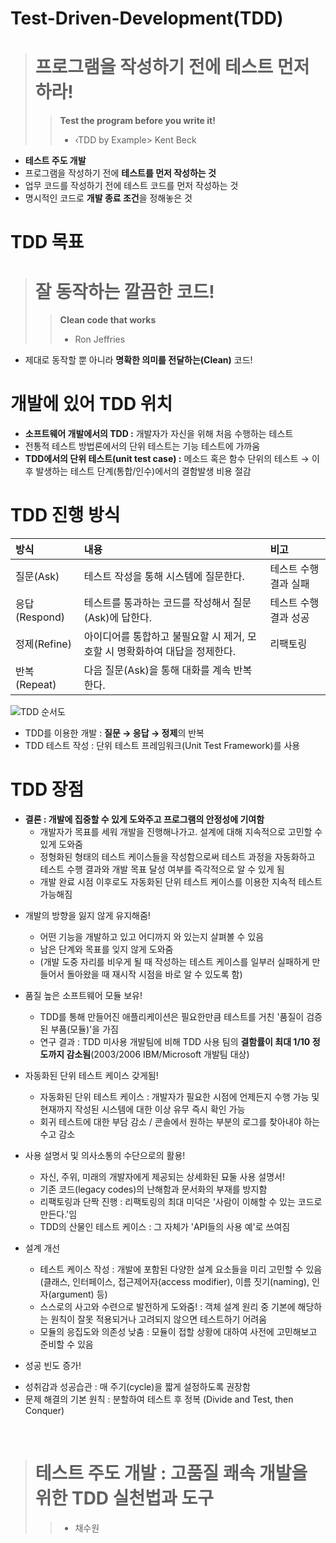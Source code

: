 
# Test-Driven-Development(TDD)
> # 프로그램을 작성하기 전에 테스트 먼저 하라!
> > **Test the program before you write it!**
> > - ‹TDD by Example> Kent Beck  

- **테스트 주도 개발**
- 프로그램을 작성하기 전에 **테스트를 먼저 작성하는 것**
- 업무 코드를 작성하기 전에 테스트 코드를 먼저 작성하는 것
- 명시적인 코드로 **개발 종료 조건**을 정해놓은 것  

# TDD 목표
> # 잘 동작하는 깔끔한 코드!
> > **Clean code that works**
> > - Ron Jeffries  

- 제대로 동작할 뿐 아니라 **명확한 의미를 전달하는(Clean)** 코드!  

# 개발에 있어 TDD 위치
- **소프트웨어 개발에서의 TDD :** 개발자가 자신을 위해 처음 수행하는 테스트
- 전통적 테스트 방법론에서의 단위 테스트는 기능 테스트에 가까움
- **TDD에서의 단위 테스트(unit test case) :** 메소드 혹은 함수 단위의 테스트 → 이후 발생하는 테스트 단계(통합/인수)에서의 결함발생 비용 절감  

# TDD 진행 방식
|방식|내용|비고|
|:---|:---|:---|
|질문(Ask)|테스트 작성을 통해 시스템에 질문한다.|테스트 수행 결과 실패|
|응답(Respond)|테스트를 통과하는 코드를 작성해서 질문(Ask)에 답한다.|테스트 수행 결과 성공|
|정제(Refine)|아이디어를 통합하고 불필요할 시 제거, 모호할 시 명확화하여 대답을 정제한다.|리팩토링|
|반복(Repeat)|다음 질문(Ask)을 통해 대화를 계속 반복한다.||  

![TDD 순서도](https://github.com/7ahyeon/Study/assets/107123698/d6262548-9495-478d-8288-161184ffed11)

- TDD를 이용한 개발 : **질문 → 응답 → 정제**의 반복
- TDD 테스트 작성 : 단위 테스트 프레임워크(Unit Test Framework)를 사용  

# TDD 장점
- **결론 : 개발에 집중할 수 있게 도와주고 프로그램의 안정성에 기여함**  
  - 개발자가 목표를 세워 개발을 진행해나가고. 설계에 대해 지속적으로 고민할 수 있게 도와줌
  - 정형화된 형태의 테스트 케이스들을 작성함으로써 테스트 과정을 자동화하고 테스트 수행 결과와 개발 목표 달성 여부를 즉각적으로 알 수 있게 됨
  - 개발 완료 시점 이후로도 자동화된 단위 테스트 케이스를 이용한 지속적 테스트 가능해짐


* 개발의 방향을 잃지 않게 유지해줌!  
  - 어떤 기능을 개발하고 있고 어디까지 와 있는지 살펴볼 수 있음
  - 남은 단계와 목표를 잊지 않게 도와줌
  - (개발 도중 자리를 비우게 될 때 작성하는 테스트 케이스를 일부러 실패하게 만들어서 돌아왔을 때 재시작 시점을 바로 알 수 있도록 함)  

* 품질 높은 소프트웨어 모듈 보유!
  - TDD를 통해 만들어진 애플리케이션은 필요한만큼 테스트를 거친 '품질이 검증된 부품(모듈)'을 가짐
  - 연구 결과 : TDD 미사용 개발팀에 비해 TDD 사용 팀의 **결함률이 최대 1/10 정도까지 감소됨**(2003/2006 IBM/Microsoft 개발팀 대상)  

* 자동화된 단위 테스트 케이스 갖게됨!
  - 자동화된 단위 테스트 케이스 : 개발자가 필요한 시점에 언제든지 수행 가능 및 현재까지 작성된 시스템에 대한 이상 유무 즉시 확인 가능
  - 회귀 테스트에 대한 부담 감소 / 콘솔에서 원하는 부분의 로그를 찾아내야 하는 수고 감소  

* 사용 설명서 및 의사소통의 수단으로의 활용!
  - 자신, 주위, 미래의 개발자에게 제공되는 상세화된 묘둘 사용 설명서!
  - 기존 코드(legacy codes)의 난해함과 문서화의 부재를 방지함
  - 리팩토링과 단짝 진행 : 리팩토링의 최대 미덕은 '사람이 이해할 수 있는 코드로 만든다.'임
  - TDD의 산물인 테스트 케이스 : 그 자체가 'API들의 사용 예'로 쓰여짐  

* 설계 개선
  - 테스트 케이스 작성 : 개발에 포함된 다양한 설계 요소들을 미리 고민할 수 있음(클래스, 인터페이스, 접근제어자(access modifier), 이름 짓기(naming), 인자(argument) 등)
  - 스스로의 사고와 수련으로 발전하게 도와줌! : 객체 설계 원리 중 기본에 해당하는 원칙이 잘못 적용되거나 고려되지 않으면 테스트하기 어려움
  - 모듈의 응집도와 의존성 낮춤 : 모듈이 접할 상황에 대하여 사전에 고민해보고 준비할 수 있음  

* 성공 빈도 증가!
 - 성취감과 성공습관 : 매 주기(cycle)을 짧게 설정하도록 권장함
 - 문제 해결의 기본 원칙 : 분할하여 테스트 후 정복 (Divide and Test, then Conquer)  

</br>

> # 테스트 주도 개발 : 고품질 쾌속 개발을 위한 TDD 실천법과 도구
> > - 채수원
